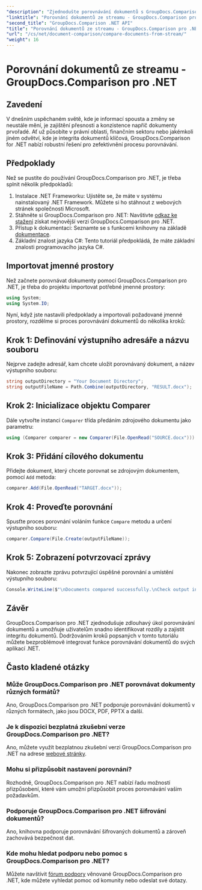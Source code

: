 ```yaml
---
"description": "Zjednodušte porovnávání dokumentů s GroupDocs.Comparison pro .NET. Porovnávejte dokumenty bez námahy a zajistěte přesnost napříč soubory."
"linktitle": "Porovnání dokumentů ze streamu - GroupDocs.Comparison pro .NET"
"second_title": "GroupDocs.Comparison .NET API"
"title": "Porovnání dokumentů ze streamu - GroupDocs.Comparison pro .NET"
"url": "/cs/net/document-comparison/compare-documents-from-stream/"
"weight": 16
---
```


# Porovnání dokumentů ze streamu - GroupDocs.Comparison pro .NET

## Zavedení
V dnešním uspěchaném světě, kde je informací spousta a změny se neustále mění, je zajištění přesnosti a konzistence napříč dokumenty prvořadé. Ať už působíte v právní oblasti, finančním sektoru nebo jakémkoli jiném odvětví, kde je integrita dokumentů klíčová, GroupDocs.Comparison for .NET nabízí robustní řešení pro zefektivnění procesu porovnávání.
## Předpoklady
Než se pustíte do používání GroupDocs.Comparison pro .NET, je třeba splnit několik předpokladů:
1. Instalace .NET Frameworku: Ujistěte se, že máte v systému nainstalovaný .NET Framework. Můžete si ho stáhnout z webových stránek společnosti Microsoft.
2. Stáhněte si GroupDocs.Comparison pro .NET: Navštivte [odkaz ke stažení](https://releases.groupdocs.com/comparison/net/) získat nejnovější verzi GroupDocs.Comparison pro .NET.
3. Přístup k dokumentaci: Seznamte se s funkcemi knihovny na základě [dokumentace](https://tutorials.groupdocs.com/comparison/net/).
4. Základní znalost jazyka C#: Tento tutoriál předpokládá, že máte základní znalosti programovacího jazyka C#.

## Importovat jmenné prostory
Než začnete porovnávat dokumenty pomocí GroupDocs.Comparison pro .NET, je třeba do projektu importovat potřebné jmenné prostory:
```csharp
using System;
using System.IO;
```
Nyní, když jste nastavili předpoklady a importovali požadované jmenné prostory, rozdělme si proces porovnávání dokumentů do několika kroků:
## Krok 1: Definování výstupního adresáře a názvu souboru
Nejprve zadejte adresář, kam chcete uložit porovnávaný dokument, a název výstupního souboru:
```csharp
string outputDirectory = "Your Document Directory";
string outputFileName = Path.Combine(outputDirectory, "RESULT.docx");
```
## Krok 2: Inicializace objektu Comparer
Dále vytvořte instanci `Comparer` třída předáním zdrojového dokumentu jako parametru:
```csharp
using (Comparer comparer = new Comparer(File.OpenRead("SOURCE.docx")))
```
## Krok 3: Přidání cílového dokumentu
Přidejte dokument, který chcete porovnat se zdrojovým dokumentem, pomocí `Add` metoda:
```csharp
comparer.Add(File.OpenRead("TARGET.docx"));
```
## Krok 4: Proveďte porovnání
Spusťte proces porovnání voláním funkce `Compare` metodu a určení výstupního souboru:
```csharp
comparer.Compare(File.Create(outputFileName));
```
## Krok 5: Zobrazení potvrzovací zprávy
Nakonec zobrazte zprávu potvrzující úspěšné porovnání a umístění výstupního souboru:
```csharp
Console.WriteLine($"\nDocuments compared successfully.\nCheck output in {outputDirectory}.");
```

## Závěr
GroupDocs.Comparison pro .NET zjednodušuje zdlouhavý úkol porovnávání dokumentů a umožňuje uživatelům snadno identifikovat rozdíly a zajistit integritu dokumentů. Dodržováním kroků popsaných v tomto tutoriálu můžete bezproblémově integrovat funkce porovnávání dokumentů do svých aplikací .NET.
## Často kladené otázky
### Může GroupDocs.Comparison pro .NET porovnávat dokumenty různých formátů?
Ano, GroupDocs.Comparison pro .NET podporuje porovnávání dokumentů v různých formátech, jako jsou DOCX, PDF, PPTX a další.
### Je k dispozici bezplatná zkušební verze GroupDocs.Comparison pro .NET?
Ano, můžete využít bezplatnou zkušební verzi GroupDocs.Comparison pro .NET na adrese [webové stránky](https://releases.groupdocs.com/).
### Mohu si přizpůsobit nastavení porovnání?
Rozhodně, GroupDocs.Comparison pro .NET nabízí řadu možností přizpůsobení, které vám umožní přizpůsobit proces porovnávání vašim požadavkům.
### Podporuje GroupDocs.Comparison pro .NET šifrování dokumentů?
Ano, knihovna podporuje porovnávání šifrovaných dokumentů a zároveň zachovává bezpečnost dat.
### Kde mohu hledat podporu nebo pomoc s GroupDocs.Comparison pro .NET?
Můžete navštívit [fórum podpory](https://forum.groupdocs.com/c/comparison/12) věnované GroupDocs.Comparison pro .NET, kde můžete vyhledat pomoc od komunity nebo odeslat své dotazy.